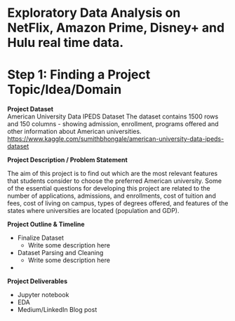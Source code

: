# Exploratory Data Analysis on NetFlix, Amazon Prime, Disney+ and Hulu real time data. 
# Step 1: Finding a Project Topic/Idea/Domain

**Project Dataset**  
American University Data IPEDS Dataset
The dataset contains 1500 rows and 150 columns - showing admission, enrollment, programs offered and other information about American universities. 
https://www.kaggle.com/sumithbhongale/american-university-data-ipeds-dataset

**Project Description / Problem Statement**    
  
The aim of this project is to find out which are the most relevant features that students consider to choose the preferred American university. Some of the essential questions for developing this project are related to the number of applications, admissions, and enrollments, cost of tuition and fees, cost of living on campus, types of degrees offered, and features of the states where universities are located (population and GDP).

**Project Outline & Timeline**  

* Finalize Dataset 
    * Write some description here
* Dataset Parsing and Cleaning 
    * Write some description here
* 

**Project Deliverables**   

- Jupyter notebook
- EDA
- Medium/LinkedIn Blog post
 
